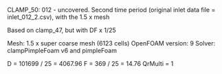 CLAMP_50: 012 - uncovered. Second time period (original inlet data file = inlet_012_2.csv), with the 1.5 x mesh

Based on clamp_47, but with DF x 1/25

Mesh: 1.5 x super coarse mesh (6123  cells)
OpenFOAM version: 9
Solver: clampPimpleFoam v6 and pimpleFoam

D = 101699 / 25 = 4067.96
F = 369 / 25 = 14.76
QrMulti = 1
